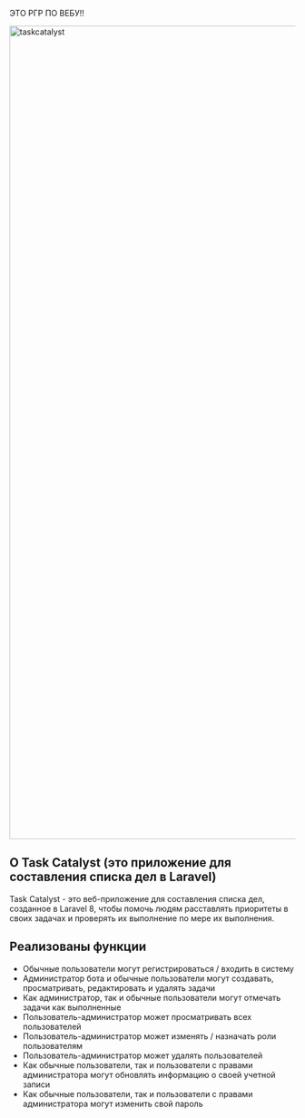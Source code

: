 ЭТО РГР ПО ВЕБУ!!

<img width="1434" alt="taskcatalyst" src="https://user-images.githubusercontent.com/62199230/114421215-5c9b4e80-9bb5-11eb-9e82-a75b289375e7.png">


## О Task Catalyst (это приложение для составления списка дел в Laravel)

Task Catalyst - это веб-приложение для составления списка дел, созданное в Laravel 8, чтобы помочь людям расставлять приоритеты в своих задачах и проверять их выполнение по мере их выполнения. 

## Реализованы функции

* Обычные пользователи могут регистрироваться / входить в систему
* Администратор бота и обычные пользователи могут создавать, просматривать, редактировать и удалять задачи
* Как администратор, так и обычные пользователи могут отмечать задачи как выполненные 
* Пользователь-администратор может просматривать всех пользователей
* Пользователь-администратор может изменять / назначать роли пользователям
* Пользователь-администратор может удалять пользователей 
* Как обычные пользователи, так и пользователи с правами администратора могут обновлять информацию о своей учетной записи
* Как обычные пользователи, так и пользователи с правами администратора могут изменить свой пароль 


